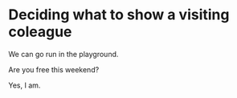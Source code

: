 # Deciding what to show a visiting coleague

We can go run in the playground.

Are you free this weekend?

Yes, I am.

